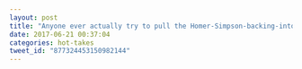 ```yaml
---
layout: post
title: "Anyone ever actually try to pull the Homer-Simpson-backing-into-a-shrub move? It's a great way to end up as a human band-aid."
date: 2017-06-21 00:37:04
categories: hot-takes
tweet_id: "877324453150982144"
---
```



<!-- Original tweet: https://twitter.com/i/status/877324453150982144 -->